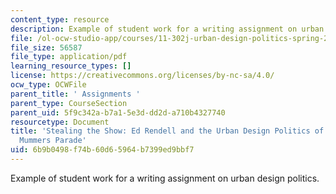 ```yaml
---
content_type: resource
description: Example of student work for a writing assignment on urban design politics.
file: /ol-ocw-studio-app/courses/11-302j-urban-design-politics-spring-2010/6b9b0498f74b60d65964b7399ed9bbf7_MIT11_302JS10_whitlow1.pdf
file_size: 56587
file_type: application/pdf
learning_resource_types: []
license: https://creativecommons.org/licenses/by-nc-sa/4.0/
ocw_type: OCWFile
parent_title: ' Assignments '
parent_type: CourseSection
parent_uid: 5f9c342a-b7a1-5e3d-dd2d-a710b4327740
resourcetype: Document
title: 'Stealing the Show: Ed Rendell and the Urban Design Politics of Philadelphia''s
  Mummers Parade'
uid: 6b9b0498-f74b-60d6-5964-b7399ed9bbf7
---
```

Example of student work for a writing assignment on urban design politics.